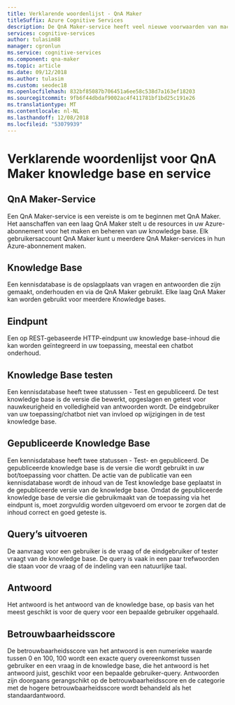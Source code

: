 ```yaml
---
title: Verklarende woordenlijst - QnA Maker
titleSuffix: Azure Cognitive Services
description: De QnA Maker-service heeft veel nieuwe voorwaarden van machine learning en natuurlijke taal verwerken, evenals specifieke services. Deze lijst krijgt u inzicht in deze voorwaarden.
services: cognitive-services
author: tulasim88
manager: cgronlun
ms.service: cognitive-services
ms.component: qna-maker
ms.topic: article
ms.date: 09/12/2018
ms.author: tulasim
ms.custom: seodec18
ms.openlocfilehash: 832bf85087b706451a6ee58c538d7a163ef18203
ms.sourcegitcommit: 9fb6f44dbdaf9002ac4f411781bf1bd25c191e26
ms.translationtype: MT
ms.contentlocale: nl-NL
ms.lasthandoff: 12/08/2018
ms.locfileid: "53079939"
---
```

# <a name="glossary-for-qna-maker-knowledge-base-and-service"></a>Verklarende woordenlijst voor QnA Maker knowledge base en service

## <a name="qna-maker-service"></a>QnA Maker-Service
Een QnA Maker-service is een vereiste is om te beginnen met QnA Maker. Het aanschaffen van een laag QnA Maker stelt u de resources in uw Azure-abonnement voor het maken en beheren van uw knowledge base. Elk gebruikersaccount QnA Maker kunt u meerdere QnA Maker-services in hun Azure-abonnement maken.

## <a name="knowledge-base"></a>Knowledge Base
Een kennisdatabase is de opslagplaats van vragen en antwoorden die zijn gemaakt, onderhouden en via de QnA Maker gebruikt. Elke laag QnA Maker kan worden gebruikt voor meerdere Knowledge bases.

## <a name="endpoint"></a>Eindpunt
Een op REST-gebaseerde HTTP-eindpunt uw knowledge base-inhoud die kan worden geïntegreerd in uw toepassing, meestal een chatbot onderhoud. 

## <a name="test-knowledge-base"></a>Knowledge Base testen
Een kennisdatabase heeft twee statussen - Test en gepubliceerd. De test knowledge base is de versie die bewerkt, opgeslagen en getest voor nauwkeurigheid en volledigheid van antwoorden wordt. De eindgebruiker van uw toepassing/chatbot niet van invloed op wijzigingen in de test knowledge base.

## <a name="published-knowledge-base"></a>Gepubliceerde Knowledge Base
Een kennisdatabase heeft twee statussen - Test- en gepubliceerd.  De gepubliceerde knowledge base is de versie die wordt gebruikt in uw bot/toepassing voor chatten. De actie van de publicatie van een kennisdatabase wordt de inhoud van de Test knowledge base geplaatst in de gepubliceerde versie van de knowledge base. Omdat de gepubliceerde knowledge base de versie die gebruikmaakt van de toepassing via het eindpunt is, moet zorgvuldig worden uitgevoerd om ervoor te zorgen dat de inhoud correct en goed geteste is.

## <a name="query"></a>Query’s uitvoeren
De aanvraag voor een gebruiker is de vraag of de eindgebruiker of tester vraagt van de knowledge base. De query is vaak in een paar trefwoorden die staan voor de vraag of de indeling van een natuurlijke taal.

## <a name="response"></a>Antwoord
Het antwoord is het antwoord van de knowledge base, op basis van het meest geschikt is voor de query voor een bepaalde gebruiker opgehaald.

## <a name="confidence-score"></a>Betrouwbaarheidsscore
De betrouwbaarheidsscore van het antwoord is een numerieke waarde tussen 0 en 100, 100 wordt een exacte query overeenkomst tussen gebruiker en een vraag in de knowledge base, die het antwoord is het antwoord juist, geschikt voor een bepaalde gebruiker-query. Antwoorden zijn doorgaans gerangschikt op de betrouwbaarheidsscore en de categorie met de hogere betrouwbaarheidsscore wordt behandeld als het standaardantwoord.
